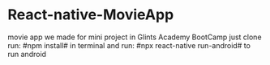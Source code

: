 # React-native-MovieApp
movie app we made for mini project in Glints Academy BootCamp
just clone
run: #npm install# in terminal
and run: #npx react-native run-android# to run android
